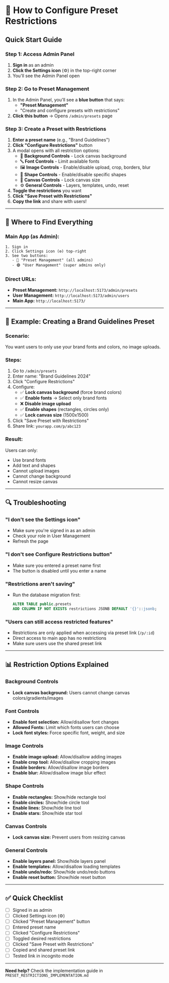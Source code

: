 # 🎯 How to Configure Preset Restrictions

## Quick Start Guide

### Step 1: Access Admin Panel
1. **Sign in** as an admin
2. **Click the Settings icon** (⚙️) in the top-right corner
3. You'll see the Admin Panel open

### Step 2: Go to Preset Management
1. In the Admin Panel, you'll see a **blue button** that says:
   - **"Preset Management"**
   - "Create and configure presets with restrictions"
2. **Click this button** → Opens `/admin/presets` page

### Step 3: Create a Preset with Restrictions
1. **Enter a preset name** (e.g., "Brand Guidelines")
2. **Click "Configure Restrictions"** button
3. A modal opens with all restriction options:
   - 🎨 **Background Controls** - Lock canvas background
   - 🔤 **Font Controls** - Limit available fonts
   - 🖼️ **Image Controls** - Enable/disable upload, crop, borders, blur
   - 🔷 **Shape Controls** - Enable/disable specific shapes
   - 📐 **Canvas Controls** - Lock canvas size
   - ⚙️ **General Controls** - Layers, templates, undo, reset
4. **Toggle the restrictions** you want
5. **Click "Save Preset with Restrictions"**
6. **Copy the link** and share with users!

---

## 📍 Where to Find Everything

### Main App (as Admin):
```
1. Sign in
2. Click Settings icon (⚙️) top-right
3. See two buttons:
   - 🔵 "Preset Management" (all admins)
   - 🟣 "User Management" (super admins only)
```

### Direct URLs:
- **Preset Management:** `http://localhost:5173/admin/presets`
- **User Management:** `http://localhost:5173/admin/users`
- **Main App:** `http://localhost:5173/`

---

## 🎨 Example: Creating a Brand Guidelines Preset

### Scenario:
You want users to only use your brand fonts and colors, no image uploads.

### Steps:
1. Go to `/admin/presets`
2. Enter name: "Brand Guidelines 2024"
3. Click "Configure Restrictions"
4. Configure:
   - ✅ **Lock canvas background** (force brand colors)
   - ✅ **Enable fonts** → Select only brand fonts
   - ❌ **Disable image upload**
   - ✅ **Enable shapes** (rectangles, circles only)
   - ✅ **Lock canvas size** (1500x1500)
5. Click "Save Preset with Restrictions"
6. Share link: `yourapp.com/p/abc123`

### Result:
Users can only:
- Use brand fonts
- Add text and shapes
- Cannot upload images
- Cannot change background
- Cannot resize canvas

---

## 🔍 Troubleshooting

### "I don't see the Settings icon"
- Make sure you're signed in as an admin
- Check your role in User Management
- Refresh the page

### "I don't see Configure Restrictions button"
- Make sure you entered a preset name first
- The button is disabled until you enter a name

### "Restrictions aren't saving"
- Run the database migration first:
  ```sql
  ALTER TABLE public.presets 
  ADD COLUMN IF NOT EXISTS restrictions JSONB DEFAULT '{}'::jsonb;
  ```

### "Users can still access restricted features"
- Restrictions are only applied when accessing via preset link (`/p/:id`)
- Direct access to main app has no restrictions
- Make sure users use the shared preset link

---

## 📊 Restriction Options Explained

### Background Controls
- **Lock canvas background:** Users cannot change canvas colors/gradients/images

### Font Controls
- **Enable font selection:** Allow/disallow font changes
- **Allowed Fonts:** Limit which fonts users can choose
- **Lock font styles:** Force specific font, weight, and size

### Image Controls
- **Enable image upload:** Allow/disallow adding images
- **Enable crop tool:** Allow/disallow cropping images
- **Enable borders:** Allow/disallow image borders
- **Enable blur:** Allow/disallow image blur effect

### Shape Controls
- **Enable rectangles:** Show/hide rectangle tool
- **Enable circles:** Show/hide circle tool
- **Enable lines:** Show/hide line tool
- **Enable stars:** Show/hide star tool

### Canvas Controls
- **Lock canvas size:** Prevent users from resizing canvas

### General Controls
- **Enable layers panel:** Show/hide layers panel
- **Enable templates:** Allow/disallow loading templates
- **Enable undo/redo:** Show/hide undo/redo buttons
- **Enable reset button:** Show/hide reset button

---

## ✅ Quick Checklist

- [ ] Signed in as admin
- [ ] Clicked Settings icon (⚙️)
- [ ] Clicked "Preset Management" button
- [ ] Entered preset name
- [ ] Clicked "Configure Restrictions"
- [ ] Toggled desired restrictions
- [ ] Clicked "Save Preset with Restrictions"
- [ ] Copied and shared preset link
- [ ] Tested link in incognito mode

---

**Need help?** Check the implementation guide in `PRESET_RESTRICTIONS_IMPLEMENTATION.md`
